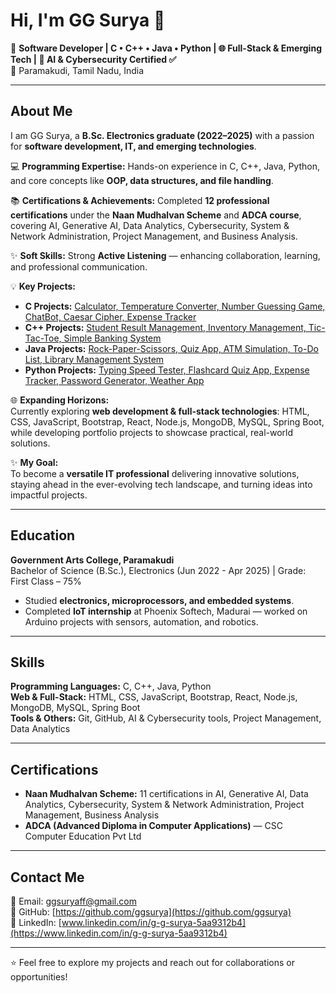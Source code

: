 # Hi, I'm GG Surya 👋

🚀 **Software Developer | C • C++ • Java • Python | 🌐 Full-Stack & Emerging Tech | 🤖 AI & Cybersecurity Certified ✅**  
📍 Paramakudi, Tamil Nadu, India  

---

## About Me

I am GG Surya, a **B.Sc. Electronics graduate (2022–2025)** with a passion for **software development, IT, and emerging technologies**.  

💻 **Programming Expertise:** Hands-on experience in C, C++, Java, Python, and core concepts like **OOP, data structures, and file handling**.  

📚 **Certifications & Achievements:** Completed **12 professional certifications** under the **Naan Mudhalvan Scheme** and **ADCA course**, covering AI, Generative AI, Data Analytics, Cybersecurity, System & Network Administration, Project Management, and Business Analysis.  

✨ **Soft Skills:** Strong **Active Listening** — enhancing collaboration, learning, and professional communication.  

💡 **Key Projects:**  
- **C Projects:** [Calculator, Temperature Converter, Number Guessing Game, ChatBot, Caesar Cipher, Expense Tracker](https://github.com/ggsurya/C-Projects)  
- **C++ Projects:** [Student Result Management, Inventory Management, Tic-Tac-Toe, Simple Banking System](https://github.com/ggsurya/Cpp-Projects)  
- **Java Projects:** [Rock-Paper-Scissors, Quiz App, ATM Simulation, To-Do List, Library Management System](https://github.com/ggsurya/Java-Projects)  
- **Python Projects:** [Typing Speed Tester, Flashcard Quiz App, Expense Tracker, Password Generator, Weather App](https://github.com/ggsurya/Python-Projects)  

🌐 **Expanding Horizons:**  
Currently exploring **web development & full-stack technologies**: HTML, CSS, JavaScript, Bootstrap, React, Node.js, MongoDB, MySQL, Spring Boot, while developing portfolio projects to showcase practical, real-world solutions.  

✨ **My Goal:**  
To become a **versatile IT professional** delivering innovative solutions, staying ahead in the ever-evolving tech landscape, and turning ideas into impactful projects.

---

## Education

**Government Arts College, Paramakudi**  
Bachelor of Science (B.Sc.), Electronics (Jun 2022 - Apr 2025) | Grade: First Class – 75%  
- Studied **electronics, microprocessors, and embedded systems**.  
- Completed **IoT internship** at Phoenix Softech, Madurai — worked on Arduino projects with sensors, automation, and robotics.

---

## Skills

**Programming Languages:** C, C++, Java, Python  
**Web & Full-Stack:** HTML, CSS, JavaScript, Bootstrap, React, Node.js, MongoDB, MySQL, Spring Boot  
**Tools & Others:** Git, GitHub, AI & Cybersecurity tools, Project Management, Data Analytics  

---

## Certifications

- **Naan Mudhalvan Scheme:** 11 certifications in AI, Generative AI, Data Analytics, Cybersecurity, System & Network Administration, Project Management, Business Analysis  
- **ADCA (Advanced Diploma in Computer Applications)** — CSC Computer Education Pvt Ltd  

---

## Contact Me

📧 Email: ggsuryaff@gmail.com  
🔗 GitHub: [https://github.com/ggsurya](https://github.com/ggsurya)  
🔗 LinkedIn: [www.linkedin.com/in/g-g-surya-5aa9312b4](https://www.linkedin.com/in/g-g-surya-5aa9312b4)

---

⭐ Feel free to explore my projects and reach out for collaborations or opportunities!
